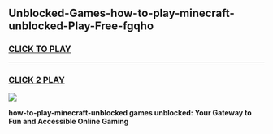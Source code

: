 
## Unblocked-Games-how-to-play-minecraft-unblocked-Play-Free-fgqho
<h3>
<a href="https://premium76.site?title=how-to-play-minecraft-unblocked&ref=21A">CLICK TO PLAY</a></h3>
<hr>

<h3>
<a href="https://premium76.site?title=how-to-play-minecraft-unblocked&ref=21A">CLICK 2 PLAY</a>
  
</h3>

<a href="https://premium76.site?title=how-to-play-minecraft-unblocked&ref=21A"><img src="https://clearcache.store/games.png"></a>


**how-to-play-minecraft-unblocked games unblocked: Your Gateway to Fun and Accessible Online Gaming**
